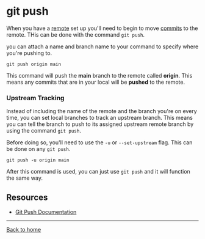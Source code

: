 # git push

When you have a [remote](./REMOTE.md) set up you'll need to begin to move [commits](./COMMIT.md) to the remote. THis can be done with the command `git push`.

you can attach a name and branch name to your command to specify where you're pushing to. 

```
git push origin main
```

This command will push the **main** branch to the remote called **origin**. This means any commits that are in your local will be **pushed** to the remote.

### Upstream Tracking

Instead of including the name of the remote and the branch you're on every time, you can set local branches to track an upstream branch. This means you can tell the branch to push to its assigned upstream remote branch by using the command `git push`.

Before doing so, you'll need to use the `-u` or `--set-upstream` flag. This can be done on any `git push`.

``
git push -u origin main
``

After this command is used, you can just use `git push` and it will function the same way. 

## Resources

- [Git Push Documentation](https:/git-scm.com/docs/git-push)

---

[Back to home](../README.md)

